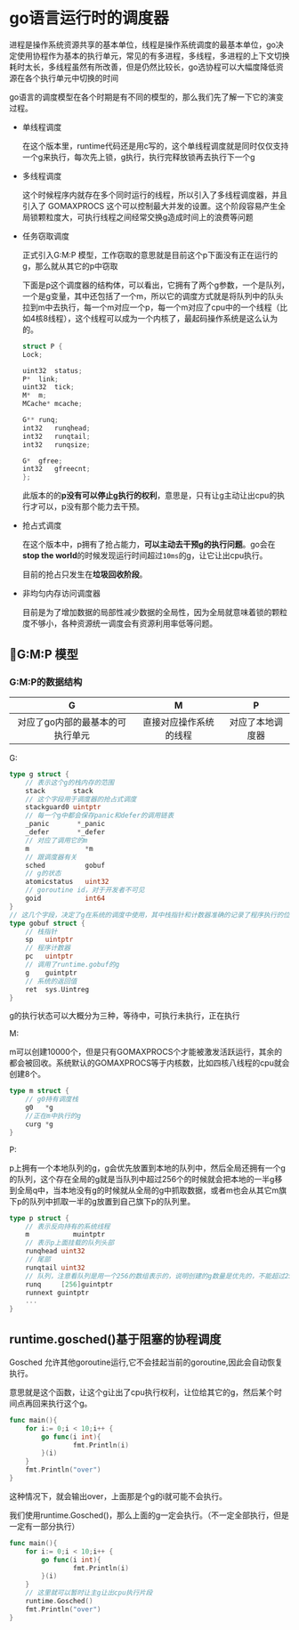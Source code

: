 # go语言运行时的调度器
进程是操作系统资源共享的基本单位，线程是操作系统调度的最基本单位，go决定使用协程作为基本的执行单元，常见的有多进程，多线程，多进程的上下文切换耗时太长，多线程虽然有所改善，但是仍然比较长，go选协程可以大幅度降低资源在各个执行单元中切换的时间

go语言的调度模型在各个时期是有不同的模型的，那么我们先了解一下它的演变过程。

- 单线程调度
    
    在这个版本里，runtime代码还是用c写的，这个单线程调度就是同时仅仅支持一个g来执行，每次先上锁，g执行，执行完释放锁再去执行下一个g
- 多线程调度

    这个时候程序内就存在多个同时运行的线程，所以引入了多线程调度器，并且引入了 GOMAXPROCS 这个可以控制最大并发的设置。这个阶段容易产生全局锁颗粒度大，可执行线程之间经常交换g造成时间上的浪费等问题
- 任务窃取调度

    正式引入G:M:P 模型，工作窃取的意思就是目前这个p下面没有正在运行的g，那么就从其它的p中窃取


    下面是p这个调度器的结构体，可以看出，它拥有了两个g参数，一个是队列，一个是g变量，其中还包括了一个m，所以它的调度方式就是将队列中的队头拉到m中去执行，每一个m对应一个p，每一个m对应了cpu中的一个线程（比如4核8线程），这个线程可以成为一个内核了，最起码操作系统是这么认为的。
    ```c
    struct P {
	Lock;

	uint32	status;
	P*	link;
	uint32	tick;
	M*	m;
	MCache*	mcache;

	G**	runq;
	int32	runqhead;
	int32	runqtail;
	int32	runqsize;

	G*	gfree;
	int32	gfreecnt;
    };

    ```
    此版本的的**p没有可以停止g执行的权利**，意思是，只有让g主动让出cpu的执行才可以，p没有那个能力去干预。
- 抢占式调度

    在这个版本中，p拥有了抢占能力，**可以主动去干预g的执行问题**。go会在**stop the world**的时候发现运行时间超过`10ms`的g，让它让出cpu执行。

    目前的抢占只发生在**垃圾回收阶段**。
- 非均匀内存访问调度器

    目前是为了增加数据的局部性减少数据的全局性，因为全局就意味着锁的颗粒度不够小，各种资源统一调度会有资源利用率低等问题。
## G:M:P 模型   
### G:M:P的数据结构
|G|M|P|
|:---:|:---:|:---:|
|对应了go内部的最基本的可执行单元|直接对应操作系统的线程|对应了本地调度器| 

G:
```go
type g struct {
    // 表示这个g的栈内存的范围
	stack       stack
    // 这个字段用于调度器的抢占式调度
	stackguard0 uintptr
    // 每一个g中都会保存panic和defer的调用链表
    _panic       *_panic 
	_defer       *_defer 
    // 对应了调用它的m
    m              *m
    // 跟调度器有关
	sched          gobuf
    // g的状态
	atomicstatus   uint32
    // goroutine id，对于开发者不可见
	goid           int64
}
// 这几个字段，决定了g在系统的调度中使用，其中栈指针和计数器准确的记录了程序执行的位置，方便下次在cpu中执行继续某个位置
type gobuf struct {
    // 栈指针
	sp   uintptr
    // 程序计数器
	pc   uintptr
    // 调用了runtime.gobuf的g
	g    guintptr
    // 系统的返回值
	ret  sys.Uintreg
}
```
g的执行状态可以大概分为三种，等待中，可执行未执行，正在执行

M:

m可以创建10000个，但是只有GOMAXPROCS个才能被激发活跃运行，其余的都会被回收。系统默认的GOMAXPROCS等于内核数，比如四核八线程的cpu就会创建8个。
```go
type m struct {
    // g0持有调度栈
	g0   *g
    //正在m中执行的g
	curg *g
}
```
P:

p上拥有一个本地队列的g，g会优先放置到本地的队列中，然后全局还拥有一个g的队列，这个存在全局的g就是当队列中超过256个的时候就会把本地的一半g移到全局q中，当本地没有g的时候就从全局的g中抓取数据，或者m也会从其它m旗下p的队列中抓取一半的g放置到自己旗下p的队列里。

```go
type p struct {
    // 表示反向持有的系统线程
	m           muintptr
    // 表示p上面挂载的队列头部
	runqhead uint32
    // 尾部
	runqtail uint32
    // 队列，注意看队列是用一个256的数组表示的，说明创建的g数量是优先的，不能超过256 * p的个数，如果是4核8线程就是不能超过 256 * 8 = 2048个
	runq     [256]guintptr
	runnext guintptr
	...
}
```
## runtime.gosched()基于阻塞的协程调度

Gosched 允许其他goroutine运行,它不会挂起当前的goroutine,因此会自动恢复执行。

意思就是这个函数，让这个g让出了cpu执行权利，让位给其它的g，然后某个时间点再回来执行这个g。

```go
func main(){
    for i:= 0;i < 10;i++ {
        go func(i int){
                fmt.Println(i)
        }(i)
    }
    fmt.Println("over")
}
```
这种情况下，就会输出over，上面那是个g的i就可能不会执行。

我们使用runtime.Gosched()，那么上面的g一定会执行。（不一定全部执行，但是一定有一部分执行）
```go
func main(){
    for i:= 0;i < 10;i++ {
        go func(i int){
                fmt.Println(i)
        }(i)
    }
    // 这里就可以暂时让主g让出cpu执行片段
    runtime.Gosched()
    fmt.Println("over")
}
```